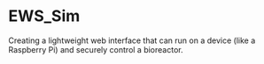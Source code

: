 # EWS_Sim
Creating a lightweight web interface that can run on a device (like a Raspberry Pi) and securely control a bioreactor.
